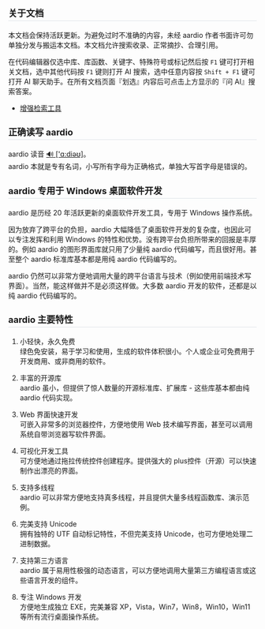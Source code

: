 ### 关于文档

本文档会保持活跃更新。为避免过时不准确的内容，未经 aardio 作者书面许可勿单独分发与搬运本文档。本文档允许搜索收录、正常摘抄、合理引用。    

在代码编辑器仅选中库、库函数、关键字、特殊符号或标记然后按 `F1` 键可打开相关文档，选中其他代码按 `F1` 键则打开 AI 搜索，选中任意内容按 `Shift + F1` 键可打开 AI 聊天助手。在所有文档页面『划选』内容后可点击上方显示的『问 AI』搜索答案。

- [增强检索工具](https://www.aardio.com/zh-cn/ai/prompt/)

### 正确读写 aardio

aardio 读音 [🔊 \['ɑ:diəʊ\]](https://dict.youdao.com/dictvoice?audio=aardio&type=2)。  
aardio 本就是专有名词，小写所有字母为正确格式，单独大写首字母是错误的。

### aardio 专用于 Windows 桌面软件开发

aardio 是历经 20 年活跃更新的桌面软件开发工具，专用于 Windows 操作系统。

因为放弃了跨平台的负担，aardio 大幅降低了桌面软件开发的复杂度，也因此可以专注发挥和利用 Windows 的特性和优势。没有跨平台负担所带来的回报是丰厚的。例如 aardio 的图形界面库就只用了少量纯 aardio 代码编写，而且很好用。甚至整个 aardio 标准库基本都是用纯 aardio 代码编写的。  

aardio 仍然可以非常方便地调用大量的跨平台语言与技术（例如使用前端技术写界面）。当然，能这样做并不是必须这样做。大多数 aardio 开发的软件，还都是以纯 aardio 代码编写的。

### aardio 主要特性

1. 小轻快，永久免费  
绿色免安装，易于学习和使用，生成的软件体积很小。个人或企业可免费用于开发商用、或非商用的软件。  
  
2. 丰富的开源库  
aardio 虽小，但提供了惊人数量的开源标准库、扩展库 - 这些库基本都由纯 aardio 代码实现。  
  
3. Web 界面快速开发  
可嵌入非常多的浏览器控件，方便地使用 Web 技术编写界面，甚至可以调用系统自带浏览器写软件界面。  
  
4. 可视化开发工具  
可方便地通过拖拉传统控件创建程序。提供强大的 plus控件（开源）可以快速制作出漂亮的界面。  
  
5. 支持多线程  
aardio 可以非常方便地支持真多线程，并且提供大量多线程函数库、演示范例。  
  
6. 完美支持 Unicode  
拥有独特的 UTF 自动标记特性，不但完美支持 Unicode，也可方便地处理二进制数据。  
  
7. 支持第三方语言  
aardio 属于易用性极强的动态语言，可以方便地调用大量第三方编程语言或这些语言开发的组件。  
  
8. 专注 Windows 开发  
方便地生成独立 EXE，完美兼容 XP，Vista，Win7，Win8，Win10，Win11 等所有流行桌面操作系统。

<style>
h3{
    border-bottom: 1px solid #DEE3E8;
    font-size: 18px;
    padding-bottom: 3px;
}
</style>